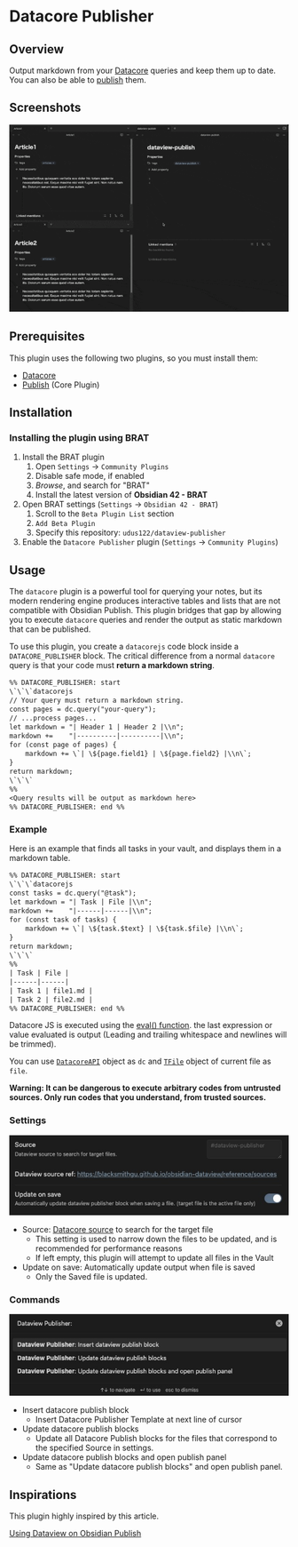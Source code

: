 # Datacore Publisher

## Overview

Output markdown from your [Datacore](https://github.com/blacksmithgu/datacore) queries and keep them up to date.
You can also be able to [publish](https://obsidian.md/publish) them.

## Screenshots

![screenshot](assets/demo.gif)

## Prerequisites

This plugin uses the following two plugins, so you must install them:

- [Datacore](https://github.com/blacksmithgu/datacore)
- [Publish](https://obsidian.md/publish) (Core Plugin)

## Installation

### Installing the plugin using BRAT

1. Install the BRAT plugin
    1. Open `Settings` -> `Community Plugins`
    2. Disable safe mode, if enabled
    3. *Browse*, and search for "BRAT" 
    4. Install the latest version of **Obsidian 42 - BRAT**
2. Open BRAT settings (`Settings` -> `Obsidian 42 - BRAT`)
    1. Scroll to the `Beta Plugin List` section
    2. `Add Beta Plugin`
    3. Specify this repository: `udus122/dataview-publisher`
3. Enable the `Datacore Publisher` plugin (`Settings` -> `Community Plugins`)

## Usage

The `datacore` plugin is a powerful tool for querying your notes, but its modern rendering engine produces interactive tables and lists that are not compatible with Obsidian Publish. This plugin bridges that gap by allowing you to execute `datacore` queries and render the output as static markdown that can be published.

To use this plugin, you create a `datacorejs` code block inside a `DATACORE_PUBLISHER` block. The critical difference from a normal `datacore` query is that your code must **return a markdown string**.

````
%% DATACORE_PUBLISHER: start
\`\`\`datacorejs
// Your query must return a markdown string.
const pages = dc.query("your-query");
// ...process pages...
let markdown = "| Header 1 | Header 2 |\\n";
markdown +=    "|----------|----------|\\n";
for (const page of pages) {
    markdown += \`| \${page.field1} | \${page.field2} |\\n\`;
}
return markdown;
\`\`\`
%%
<Query results will be output as markdown here>
%% DATACORE_PUBLISHER: end %%
````

### Example

Here is an example that finds all tasks in your vault, and displays them in a markdown table.

````
%% DATACORE_PUBLISHER: start
\`\`\`datacorejs
const tasks = dc.query("@task");
let markdown = "| Task | File |\\n";
markdown +=    "|------|------|\\n";
for (const task of tasks) {
    markdown += \`| \${task.$text} | \${task.$file} |\\n\`;
}
return markdown;
\`\`\`
%%
| Task | File |
|------|------|
| Task 1 | file1.md |
| Task 2 | file2.md |
%% DATACORE_PUBLISHER: end %%
````

Datacore JS is executed using the [eval() function](https://developer.mozilla.org/en-US/docs/Web/JavaScript/Reference/Global_Objects/eval). the last expression or value evaluated is output (Leading and trailing whitespace and newlines will be trimmed).

You can use [`DatacoreAPI`](https://github.com/blacksmithgu/datacore) object as `dc` and [`TFile`](https://docs.obsidian.md/Reference/TypeScript+API/TFile) object of current file as `file`.

**Warning: It can be dangerous to execute arbitrary codes from untrusted sources. Only run codes that you understand, from trusted sources.**

### Settings

![settings_screenshot](assets/settings.jpg)

- Source: [Datacore source](https://blacksmithgu.github.io/datacore/) to search for the target file
  - This setting is used to narrow down the files to be updated, and is recommended for performance reasons
  - If left empty, this plugin will attempt to update all files in the Vault
- Update on save: Automatically update output when file is saved
  - Only the Saved file is updated.

### Commands

![commands_screenshot](assets/commands.jpg)

- Insert datacore publish block
  - Insert Datacore Publisher Template at next line of cursor
- Update datacore publish blocks
  - Update all Datacore Publish blocks for the files that correspond to the specified Source in settings.
- Update datacore publish blocks and open publish panel
  - Same as "Update datacore publish blocks" and open publish panel.

## Inspirations

This plugin highly inspired by this article.

[Using Dataview on Obsidian Publish](https://joschua.io/posts/2023/09/01/obsidian-publish-dataview)
